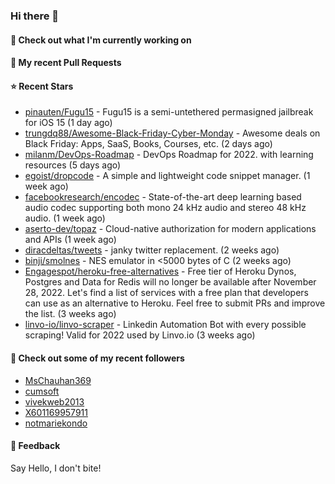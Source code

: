 ### Hi there 👋

#### 👷 Check out what I'm currently working on

#### 🔨 My recent Pull Requests


#### ⭐ Recent Stars

- [pinauten/Fugu15](https://github.com/pinauten/Fugu15) - Fugu15 is a semi-untethered permasigned jailbreak for iOS 15 (1 day ago)
- [trungdq88/Awesome-Black-Friday-Cyber-Monday](https://github.com/trungdq88/Awesome-Black-Friday-Cyber-Monday) - Awesome deals on Black Friday: Apps, SaaS, Books, Courses, etc. (2 days ago)
- [milanm/DevOps-Roadmap](https://github.com/milanm/DevOps-Roadmap) - DevOps Roadmap for 2022. with learning resources (5 days ago)
- [egoist/dropcode](https://github.com/egoist/dropcode) - A simple and lightweight code snippet manager. (1 week ago)
- [facebookresearch/encodec](https://github.com/facebookresearch/encodec) - State-of-the-art deep learning based audio codec supporting both mono 24 kHz audio and stereo 48 kHz audio. (1 week ago)
- [aserto-dev/topaz](https://github.com/aserto-dev/topaz) - Cloud-native authorization for modern applications and APIs (1 week ago)
- [diracdeltas/tweets](https://github.com/diracdeltas/tweets) - janky twitter replacement. (2 weeks ago)
- [binji/smolnes](https://github.com/binji/smolnes) - NES emulator in &lt;5000 bytes of C (2 weeks ago)
- [Engagespot/heroku-free-alternatives](https://github.com/Engagespot/heroku-free-alternatives) - Free tier of Heroku Dynos, Postgres and Data for Redis will no longer be available after November 28, 2022. Let&#39;s find a list of services with a free plan that developers can use as an alternative to Heroku. Feel free to submit PRs and improve the list. (3 weeks ago)
- [linvo-io/linvo-scraper](https://github.com/linvo-io/linvo-scraper) - Linkedin Automation Bot with every possible scraping! Valid for 2022 used by Linvo.io (3 weeks ago)

#### 👯 Check out some of my recent followers

- [MsChauhan369](https://github.com/MsChauhan369)
- [cumsoft](https://github.com/cumsoft)
- [vivekweb2013](https://github.com/vivekweb2013)
- [X601169957911](https://github.com/X601169957911)
- [notmariekondo](https://github.com/notmariekondo)

#### 💬 Feedback

Say Hello, I don't bite!